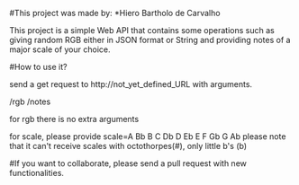 #This project was made by:
*Hiero Bartholo de Carvalho

This project is a simple Web API that contains some operations such as giving random RGB either in JSON format or String and providing notes of a major scale of your choice.

#How to use it?

send a get request to http://not_yet_defined_URL with arguments.

/rgb
/notes

for rgb there is no extra arguments

for scale, please provide 
scale=A Bb B C Db D Eb E F Gb G Ab
please note that it can't receive scales with octothorpes(#), only little b's (b)

#If you want to collaborate, please send a pull request with new functionalities.
